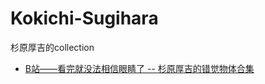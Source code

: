 # Kokichi-Sugihara
杉原厚吉的collection




* [B站——看完就没法相信眼睛了 -- 杉原厚吉的错觉物体合集](https://www.bilibili.com/video/av3393144/)     

